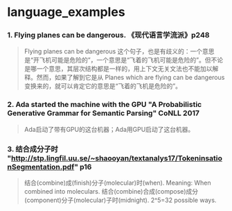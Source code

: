 # language_examples

### 1. Flying planes can be dangerous. 《现代语言学流派》p248
> Flying planes can be dangerous 这个句子，也是有歧义的：一个意思是“开飞机可能是危险的”，一个意思是“飞着的飞机可能是危险的”。但不论是哪一个意思，其层次结构都是一样的，用上下文无关文法也不能加以解释。然而，如果了解到它是从 Planes which are flying can be dangerous 变换来的，就可以肯定它的意思是“飞着的飞机是危险的”。

### 2. Ada started the machine with the GPU  "A Probabilistic Generative Grammar for Semantic Parsing" CoNLL 2017
> Ada启动了带有GPU的这台机器；Ada用GPU启动了这台机器。

### 3. 结合成分子时 "http://stp.lingfil.uu.se/~shaooyan/textanalys17/TokeninsationSegmentation.pdf" p16
> 结合(combine)成(finish)分子(molecular)时(when). Meaning: When combined into moleculars. 结合(combine)合成(compose)成分(component)分子(molecular)子时(midnight). 2^5=32 possible ways.
